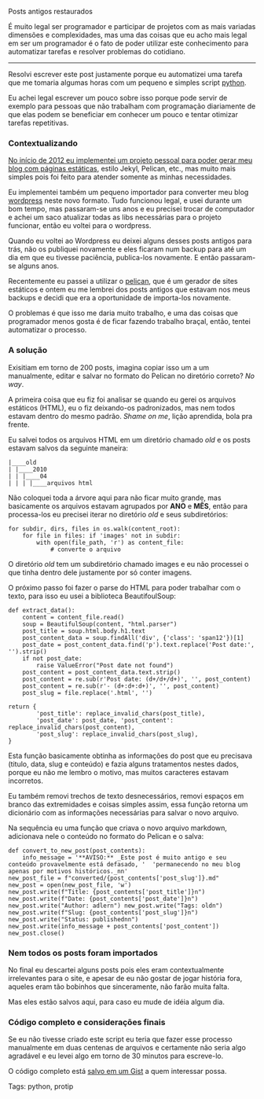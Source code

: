 Posts antigos restaurados

É muito legal ser programador e participar de projetos com as mais variadas dimensões e complexidades, mas uma das coisas que eu acho mais legal em ser um programador é o fato de poder utilizar este conhecimento para automatizar tarefas e resolver problemas do cotidiano.

---

Resolvi escrever este post justamente porque eu automatizei uma tarefa que me tomaria algumas horas com um pequeno e simples script [python](https://www.python.org/).

Eu achei legal escrever um pouco sobre isso porque pode servir de exemplo para pessoas que não trabalham com programação diariamente de que elas podem se beneficiar em conhecer um pouco e tentar otimizar tarefas repetitivas.

### Contextualizando

[No início de 2012 eu implementei um projeto pessoal para poder gerar meu blog com páginas estáticas](https://github.com/adlermedrado-archive/dangolino), estilo Jekyl, Pelican, etc., mas muito mais simples pois foi feito para atender somente as minhas necessidades.

Eu implementei também um pequeno importador para converter meu blog [wordpress](https://wordpress.com/) neste novo formato. Tudo funcionou legal, e usei durante um bom tempo, mas passaram-se uns anos e eu precisei trocar de computador e achei um saco atualizar todas as libs necessárias para o projeto funcionar, então eu voltei para o wordpress.

Quando eu voltei ao Wordpress eu deixei alguns desses posts antigos para trás, não os publiquei novamente e eles ficaram num backup para até um dia em que eu tivesse paciência, publica-los novamente. E então passaram-se alguns anos.

Recentemente eu passei a utilizar o [pelican](https://blog.getpelican.com/), que é um gerador de sites estáticos e ontem eu me lembrei dos posts antigos que estavam nos meus backups e decidi que era a oportunidade de importa-los novamente.

O problemas é que isso me daria muito trabalho, e uma das coisas que programador menos gosta é de ficar fazendo trabalho braçal, então, tentei automatizar o processo.

### A solução

Exisitiam em torno de 200 posts, imagina copiar isso um a um manualmente, editar e salvar no formato do Pelican no diretório correto? *No way*.

A primeira coisa que eu fiz foi analisar se quando eu gerei os arquivos estáticos (HTML), eu o fiz deixando-os padronizados, mas nem todos estavam dentro do mesmo padrão. *Shame on me*, lição aprendida, bola pra frente.

Eu salvei todos os arquivos HTML em um diretório chamado *old* e os posts estavam salvos da seguinte maneira:

    |____old 
    | |____2010 
    | | |____04 
    | | | |____arquivos html

Não coloquei toda a árvore aqui para não ficar muito grande, mas basicamente os arquivos estavam agrupados por **ANO** e **MÊS**, então para processa-los eu precisei iterar no diretório *old* e seus subdiretórios:

    for subdir, dirs, files in os.walk(content_root): 
        for file in files: if 'images' not in subdir: 
            with open(file_path, 'r') as content_file: 
                # converte o arquivo

O diretório *old* tem um subdiretório chamado images e eu não processei o que tinha dentro dele justamente por só conter imagens.

O próximo passo foi fazer o parse do HTML para poder trabalhar com o texto, para isso eu usei a biblioteca BeautifoulSoup:

    def extract_data(): 
        content = content_file.read() 
        soup = BeautifulSoup(content, "html.parser") 
        post_title = soup.html.body.h1.text 
        post_content_data = soup.findAll('div', {'class': 'span12'})[1]
        post_date = post_content_data.find('p').text.replace('Post date:', '').strip() 
        if not post_date: 
            raise ValueError("Post date not found") 
        post_content = post_content_data.text.strip() 
        post_content = re.sub(r'Post date: (d+/d+/d+)', '', post_content) 
        post_content = re.sub(r'- (d+:d+:d+)', '', post_content)
        post_slug = file.replace('.html', '') 

    return { 
            'post_title': replace_invalid_chars(post_title),
            'post_date': post_date, 'post_content':         replace_invalid_chars(post_content), 
            'post_slug': replace_invalid_chars(post_slug), 
    }

Esta função basicamente obtinha as informações do post que eu precisava (titulo, data, slug e conteúdo) e fazia alguns tratamentos nestes dados, porque eu não me lembro o motivo, mas muitos caracteres estavam incorretos.

Eu também removi trechos de texto desnecessários, removi espaços em branco das extremidades e coisas simples assim, essa função retorna um dicionário com as informações necessárias para salvar o novo arquivo.

Na sequência eu uma função que criava o novo arquivo markdown, adicionava nele o conteúdo no formato do Pelican e o salva:

    def convert_to_new_post(post_contents): 
        info_message = '**AVISO:** _Este post é muito antigo e seu conteúdo provavelmente está defasado, '  'permanecendo no meu blog apenas por motivos históricos._nn' 
    new_post_file = f"converted/{post_contents['post_slug']}.md"
    new_post = open(new_post_file, 'w') 
    new_post.write(f"Title: {post_contents['post_title']}n")
    new_post.write(f"Date: {post_contents['post_date']}n")
    new_post.write("Author: adlern") new_post.write("Tags: oldn")
    new_post.write(f"Slug: {post_contents['post_slug']}n")
    new_post.write("Status: publishednn") 
    new_post.write(info_message + post_contents['post_content'])
    new_post.close()

### Nem todos os posts foram importados

No final eu descartei alguns posts pois eles eram contextualmente irrelevantes para o site, e apesar de eu não gostar de jogar história fora, aqueles eram tão bobinhos que sinceramente, não farão muita falta.

Mas eles estão salvos aqui, para caso eu mude de idéia algum dia.

### Código completo e considerações finais

Se eu não tivesse criado este script eu teria que fazer esse processo manualmente em duas centenas de arquivos e certamente não seria algo agradável e eu levei algo em torno de 30 minutos para escreve-lo.

O código completo está [salvo em um Gist](https://gist.github.com/adlermedrado/6159cbf6b3fcca2473c175816f7ff94f) a quem interessar possa.

Tags: python, protip
